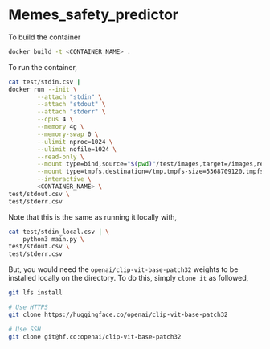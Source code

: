 # Memes_safety_predictor

To build the container

```bash
docker build -t <CONTAINER_NAME> .
```

To run the container,
```bash
cat test/stdin.csv |
docker run --init \
        --attach "stdin" \
        --attach "stdout" \
        --attach "stderr" \
        --cpus 4 \
        --memory 4g \
        --memory-swap 0 \
        --ulimit nproc=1024 \
        --ulimit nofile=1024 \
        --read-only \
        --mount type=bind,source="$(pwd)"/test/images,target=/images,readonly \
        --mount type=tmpfs,destination=/tmp,tmpfs-size=5368709120,tmpfs-mode=1777 \
        --interactive \
        <CONTAINER_NAME> \
test/stdout.csv \
test/stderr.csv
```

Note that this is the same as running it locally with,
```bash
cat test/stdin_local.csv | \
    python3 main.py \
test/stdout.csv \
test/stderr.csv
```

But, you would need the `openai/clip-vit-base-patch32` weights to be installed locally on the directory.
To do this, simply `clone it` as followed,
```bash
git lfs install

# Use HTTPS
git clone https://huggingface.co/openai/clip-vit-base-patch32

# Use SSH
git clone git@hf.co:openai/clip-vit-base-patch32
```